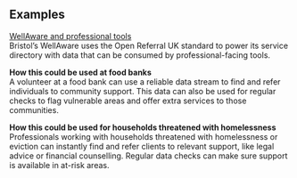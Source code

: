 ## Examples

[WellAware and professional tools](https://www.wellaware.org.uk/)  
Bristol’s WellAware uses the Open Referral UK standard to power its service directory with data that can be consumed by professional-facing tools. 

**How this could be used at food banks**<br/>
A volunteer at a food bank can use a reliable data stream to find and refer individuals to community support. This data can also be used for regular checks to flag vulnerable areas and offer extra services to those communities.

**How this could be used for households threatened with homelessness**<br/>
Professionals working with households threatened with homelessness or eviction can instantly find and refer clients to relevant support, like legal advice or financial counselling. Regular data checks can make sure support is available in at-risk areas.